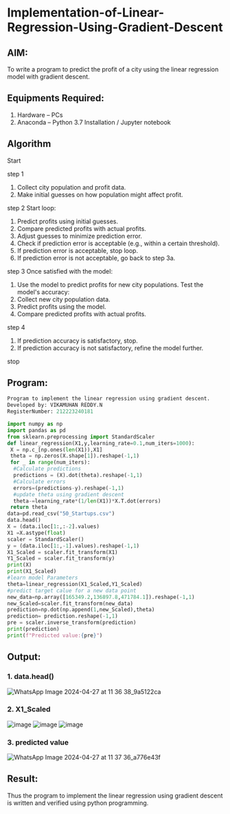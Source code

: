 # Implementation-of-Linear-Regression-Using-Gradient-Descent

## AIM:
To write a program to predict the profit of a city using the linear regression model with gradient descent.

## Equipments Required:
1. Hardware – PCs
2. Anaconda – Python 3.7 Installation / Jupyter notebook

## Algorithm
Start

step 1
1. Collect city population and profit data.
2. Make initial guesses on how population might affect profit.

step 2
Start loop:
1. Predict profits using initial guesses.
2. Compare predicted profits with actual profits.
3. Adjust guesses to minimize prediction error.
4. Check if prediction error is acceptable (e.g., within a certain threshold).
5. If prediction error is acceptable, stop loop.
6. If prediction error is not acceptable, go back to step 3a.

step 3
Once satisfied with the model:
1. Use the model to predict profits for new city populations.
Test the model's accuracy:
2. Collect new city population data.
3. Predict profits using the model.
4. Compare predicted profits with actual profits.

step 4
1. If prediction accuracy is satisfactory, stop.
2. If prediction accuracy is not satisfactory, refine the model further.

stop


## Program:

```py
Program to implement the linear regression using gradient descent.
Developed by: VIKAMUHAN REDDY.N
RegisterNumber: 212223240181

import numpy as np
import pandas as pd
from sklearn.preprocessing import StandardScaler
def linear_regression(X1,y,learning_rate=0.1,num_iters=1000):
 X = np.c_[np.ones(len(X1)),X1]
 theta = np.zeros(X.shape[1]).reshape(-1,1)
 for _ in range(num_iters):
  #Calculate predictions
  predictions = (X).dot(theta).reshape(-1,1)
  #Calculate errors
  errors=(predictions-y).reshape(-1,1)
  #update theta using gradient descent
  theta-=learning_rate*(1/len(X1))*X.T.dot(errors)
 return theta
data=pd.read_csv("50_Startups.csv")
data.head()
X = (data.iloc[1:,:-2].values)
X1 =X.astype(float)
scaler = StandardScaler()
y = (data.iloc[1:,-1].values).reshape(-1,1)
X1_Scaled = scaler.fit_transform(X1)
Y1_Scaled = scaler.fit_transform(y)
print(X)
print(X1_Scaled)
#learn model Parameters
theta=linear_regression(X1_Scaled,Y1_Scaled)
#predict target calue for a new data point
new_data=np.array([165349.2,136897.8,471784.1]).reshape(-1,1)
new_Scaled=scaler.fit_transform(new_data)
prediction=np.dot(np.append(1,new_Scaled),theta)
prediction= prediction.reshape(-1,1)
pre = scaler.inverse_transform(prediction)
print(prediction)
print(f"Predicted value:{pre}")
```
## Output:
### 1. data.head()
![WhatsApp Image 2024-04-27 at 11 36 38_9a5122ca](https://github.com/vikamuhan-reddy/Implementation-of-Linear-Regression-Using-Gradient-Descent/assets/144928933/4bf16cc9-829f-4a9e-b3ee-d407b59858f7)

### 2. X1_Scaled
![image](https://github.com/vikamuhan-reddy/Implementation-of-Linear-Regression-Using-Gradient-Descent/assets/144928933/86d433ca-b523-4dad-a291-53ee6a4fc5a8)
![image](https://github.com/vikamuhan-reddy/Implementation-of-Linear-Regression-Using-Gradient-Descent/assets/144928933/ab3f0406-7fb1-4898-8290-a66f710408fa)
![image](https://github.com/vikamuhan-reddy/Implementation-of-Linear-Regression-Using-Gradient-Descent/assets/144928933/b8d57ed3-9479-4c17-9807-b817dce43f89)



### 3. predicted value
![WhatsApp Image 2024-04-27 at 11 37 36_a776e43f](https://github.com/vikamuhan-reddy/Implementation-of-Linear-Regression-Using-Gradient-Descent/assets/144928933/eafb7895-a0c6-4025-8016-2ed3a9628499)

## Result:
Thus the program to implement the linear regression using gradient descent is written and verified using python programming.
